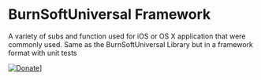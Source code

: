 # BurnSoftUniversal Framework
A variety of subs and function used for iOS or OS X application that were commonly used.  Same as the BurnSoftUniversal Library but in a framework format with unit tests


[![Donate](https://www.paypalobjects.com/en_US/i/btn/btn_donateCC_LG.gif)](https://www.paypal.com/cgi-bin/webscr?cmd=_s-xclick&hosted_button_id=JSW8XEMQVH4BE)]
